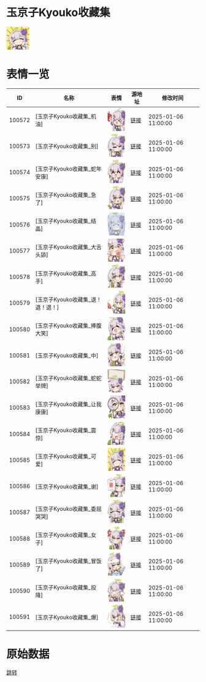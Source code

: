 # 玉京子Kyouko收藏集

<img src="./cover.png" height="60" alt="cover" />

# 表情一览

|ID|名称|表情|源地址|修改时间|
|----|----|----|----|----|
|100572|[玉京子Kyouko收藏集_机油]|<img src="./pic/100572_%5B玉京子Kyouko收藏集_机油%5D.png" height="60" alt="机油"/>|[链接](https://i0.hdslb.com/bfs/garb/4d4edfa0f01645d6ab167fbdfd86eb6534de70a5.png)|2025-01-06 11:00:00|
|100573|[玉京子Kyouko收藏集_别]|<img src="./pic/100573_%5B玉京子Kyouko收藏集_别%5D.png" height="60" alt="别"/>|[链接](https://i0.hdslb.com/bfs/garb/e74b7f64ccff98230fd096cb2d8eed06af3809ea.png)|2025-01-06 11:00:00|
|100574|[玉京子Kyouko收藏集_蛇年安康]|<img src="./pic/100574_%5B玉京子Kyouko收藏集_蛇年安康%5D.png" height="60" alt="蛇年安康"/>|[链接](https://i0.hdslb.com/bfs/garb/21f7f90ed1e407b999f2bfe5f24a15070cd847a8.png)|2025-01-06 11:00:00|
|100575|[玉京子Kyouko收藏集_急了]|<img src="./pic/100575_%5B玉京子Kyouko收藏集_急了%5D.png" height="60" alt="急了"/>|[链接](https://i0.hdslb.com/bfs/garb/b4f28662b6f95bccc40ced8430eec77adacee0d2.png)|2025-01-06 11:00:00|
|100576|[玉京子Kyouko收藏集_结晶]|<img src="./pic/100576_%5B玉京子Kyouko收藏集_结晶%5D.png" height="60" alt="结晶"/>|[链接](https://i0.hdslb.com/bfs/garb/3254c6c36d047974a823cf01ccef116775905df0.png)|2025-01-06 11:00:00|
|100577|[玉京子Kyouko收藏集_大舌头舔]|<img src="./pic/100577_%5B玉京子Kyouko收藏集_大舌头舔%5D.png" height="60" alt="大舌头舔"/>|[链接](https://i0.hdslb.com/bfs/garb/cd44342ff6456cba32d68524aaecb6a428e14c6a.png)|2025-01-06 11:00:00|
|100578|[玉京子Kyouko收藏集_高手]|<img src="./pic/100578_%5B玉京子Kyouko收藏集_高手%5D.png" height="60" alt="高手"/>|[链接](https://i0.hdslb.com/bfs/garb/9e2e397c1319f04dbcdbcc54e55c9c8602657cb4.png)|2025-01-06 11:00:00|
|100579|[玉京子Kyouko收藏集_退！退！退！]|<img src="./pic/100579_%5B玉京子Kyouko收藏集_退！退！退！%5D.png" height="60" alt="退！退！退！"/>|[链接](https://i0.hdslb.com/bfs/garb/c53ed28aa69e3c970001aebac9e3b7bcca09a47c.png)|2025-01-06 11:00:00|
|100580|[玉京子Kyouko收藏集_捧腹大笑]|<img src="./pic/100580_%5B玉京子Kyouko收藏集_捧腹大笑%5D.png" height="60" alt="捧腹大笑"/>|[链接](https://i0.hdslb.com/bfs/garb/96f43799c4b877b5ba7af342f355a81127667a44.png)|2025-01-06 11:00:00|
|100581|[玉京子Kyouko收藏集_中]|<img src="./pic/100581_%5B玉京子Kyouko收藏集_中%5D.png" height="60" alt="中"/>|[链接](https://i0.hdslb.com/bfs/garb/ca1166faab4cfddd9ac9ff04a10a65ed844c0814.png)|2025-01-06 11:00:00|
|100582|[玉京子Kyouko收藏集_蛇蛇举牌]|<img src="./pic/100582_%5B玉京子Kyouko收藏集_蛇蛇举牌%5D.png" height="60" alt="蛇蛇举牌"/>|[链接](https://i0.hdslb.com/bfs/garb/21d9df336aa18b15f8967f40d2771b9c69e1a6b5.png)|2025-01-06 11:00:00|
|100583|[玉京子Kyouko收藏集_让我康康]|<img src="./pic/100583_%5B玉京子Kyouko收藏集_让我康康%5D.png" height="60" alt="让我康康"/>|[链接](https://i0.hdslb.com/bfs/garb/97ccfb44ac59af1c5cdcd681a9ad6303fa371317.png)|2025-01-06 11:00:00|
|100584|[玉京子Kyouko收藏集_震惊]|<img src="./pic/100584_%5B玉京子Kyouko收藏集_震惊%5D.png" height="60" alt="震惊"/>|[链接](https://i0.hdslb.com/bfs/garb/fbdcebdc9dfe41ace9c8888b4cf3615390992a10.png)|2025-01-06 11:00:00|
|100585|[玉京子Kyouko收藏集_可爱]|<img src="./pic/100585_%5B玉京子Kyouko收藏集_可爱%5D.png" height="60" alt="可爱"/>|[链接](https://i0.hdslb.com/bfs/garb/57d1b18224e67ee911abe3e57ab0bc6177b1d453.png)|2025-01-06 11:00:00|
|100586|[玉京子Kyouko收藏集_谢]|<img src="./pic/100586_%5B玉京子Kyouko收藏集_谢%5D.png" height="60" alt="谢"/>|[链接](https://i0.hdslb.com/bfs/garb/b18acad2ad74b611f5408f29097361e2a4d141bd.png)|2025-01-06 11:00:00|
|100587|[玉京子Kyouko收藏集_委屈哭哭]|<img src="./pic/100587_%5B玉京子Kyouko收藏集_委屈哭哭%5D.png" height="60" alt="委屈哭哭"/>|[链接](https://i0.hdslb.com/bfs/garb/740e7970154882782a7bd8fd8245954ec247f7dc.png)|2025-01-06 11:00:00|
|100588|[玉京子Kyouko收藏集_女子]|<img src="./pic/100588_%5B玉京子Kyouko收藏集_女子%5D.png" height="60" alt="女子"/>|[链接](https://i0.hdslb.com/bfs/garb/31281c9dbc1aaaea5301b2992efaaf8efa3fc493.png)|2025-01-06 11:00:00|
|100589|[玉京子Kyouko收藏集_冒饭了]|<img src="./pic/100589_%5B玉京子Kyouko收藏集_冒饭了%5D.png" height="60" alt="冒饭了"/>|[链接](https://i0.hdslb.com/bfs/garb/1fd2c948b5be91a0e9086b1d92b7cce620db0b05.png)|2025-01-06 11:00:00|
|100590|[玉京子Kyouko收藏集_投降]|<img src="./pic/100590_%5B玉京子Kyouko收藏集_投降%5D.png" height="60" alt="投降"/>|[链接](https://i0.hdslb.com/bfs/garb/34c269554e50f5c2c09a0762e8c3e2f2698868de.png)|2025-01-06 11:00:00|
|100591|[玉京子Kyouko收藏集_爆]|<img src="./pic/100591_%5B玉京子Kyouko收藏集_爆%5D.png" height="60" alt="爆"/>|[链接](https://i0.hdslb.com/bfs/garb/9bbbdc32f721397ed451c8a536a79540607314d7.png)|2025-01-06 11:00:00|

# 原始数据

[跳转](./raw.json)

